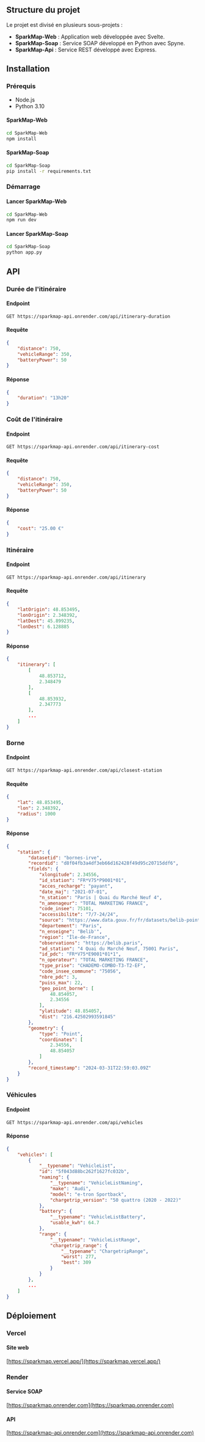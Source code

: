 ## Structure du projet

Le projet est divisé en plusieurs sous-projets :

- **SparkMap-Web** : Application web développée avec Svelte.
- **SparkMap-Soap** : Service SOAP développé en Python avec Spyne.
- **SparkMap-Api** : Service REST développé avec Express.

## Installation

### Prérequis
- Node.js
- Python 3.10

#### SparkMap-Web
```sh
cd SparkMap-Web
npm install
```

#### SparkMap-Soap
```sh
cd SparkMap-Soap
pip install -r requirements.txt
```

### Démarrage

#### Lancer SparkMap-Web
```sh
cd SparkMap-Web
npm run dev
```

#### Lancer SparkMap-Soap
```sh
cd SparkMap-Soap
python app.py
```

## API

### Durée de l'itinéraire

#### Endpoint
`GET https://sparkmap-api.onrender.com/api/itinerary-duration`

#### Requête
```json
{
    "distance": 750,
    "vehicleRange": 350,
    "batteryPower": 50 
}
```

#### Réponse
```json
{
    "duration": "13h20"
}
```

### Coût de l'itinéraire

#### Endpoint
`GET https://sparkmap-api.onrender.com/api/itinerary-cost`

#### Requête
```json
{
    "distance": 750,
    "vehicleRange": 350,
    "batteryPower": 50 
}
```

#### Réponse
```json
{
    "cost": "25.00 €"
}
```

### Itinéraire

#### Endpoint
`GET https://sparkmap-api.onrender.com/api/itinerary`

#### Requête
```json
{
	"latOrigin": 48.853495,
	"lonOrigin": 2.348392,
	"latDest": 45.899235,
	"lonDest": 6.128885
}
```

#### Réponse
```json
{
	"itinerary": [
		[
			48.853712,
			2.348479
		],
		[
			48.853932,
			2.347773
		],
        ...
    ]
}
```

### Borne

#### Endpoint
`GET https://sparkmap-api.onrender.com/api/closest-station`

#### Requête
```json
{
	"lat": 48.853495,
	"lon": 2.348392,
	"radius": 1000
}
```

#### Réponse
```json
{
	"station": {
		"datasetid": "bornes-irve",
		"recordid": "d8f04fb3a4df3eb66d162428f49d95c20715ddf6",
		"fields": {
			"xlongitude": 2.34556,
			"id_station": "FR*V75*P9001*01",
			"acces_recharge": "payant",
			"date_maj": "2021-07-01",
			"n_station": "Paris | Quai du Marché Neuf 4",
			"n_amenageur": "TOTAL MARKETING FRANCE",
			"code_insee": 75101,
			"accessibilite": "7/7-24/24",
			"source": "https://www.data.gouv.fr/fr/datasets/belib-points-de-recharge-pour-vehicules-electriques-donnees-statiques/#resource-d7326edf-9943-4c41-803a-739008e08434",
			"departement": "Paris",
			"n_enseigne": "Belib'",
			"region": "Île-de-France",
			"observations": "https://belib.paris",
			"ad_station": "4 Quai du Marché Neuf, 75001 Paris",
			"id_pdc": "FR*V75*E9001*01*1",
			"n_operateur": "TOTAL MARKETING FRANCE",
			"type_prise": "CHADEMO-COMBO-T3-T2-EF",
			"code_insee_commune": "75056",
			"nbre_pdc": 3,
			"puiss_max": 22,
			"geo_point_borne": [
				48.854057,
				2.34556
			],
			"ylatitude": 48.854057,
			"dist": "216.42502993591845"
		},
		"geometry": {
			"type": "Point",
			"coordinates": [
				2.34556,
				48.854057
			]
		},
		"record_timestamp": "2024-03-31T22:59:03.09Z"
	}
}
```

### Véhicules

#### Endpoint
`GET https://sparkmap-api.onrender.com/api/vehicles`

#### Réponse
```json
{
	"vehicles": [
		{
			"__typename": "VehicleList",
			"id": "5f043d88bc262f1627fc032b",
			"naming": {
				"__typename": "VehicleListNaming",
				"make": "Audi",
				"model": "e-tron Sportback",
				"chargetrip_version": "50 quattro (2020 - 2022)"
			},
			"battery": {
				"__typename": "VehicleListBattery",
				"usable_kwh": 64.7
			},
			"range": {
				"__typename": "VehicleListRange",
				"chargetrip_range": {
					"__typename": "ChargetripRange",
					"worst": 277,
					"best": 309
				}
			}
		},
        ...
    ]
}
```

## Déploiement

### Vercel

#### Site web

[https://sparkmap.vercel.app/](https://sparkmap.vercel.app/)

### Render

#### Service SOAP

[https://sparkmap.onrender.com](https://sparkmap.onrender.com)

#### API

[https://sparkmap-api.onrender.com](https://sparkmap-api.onrender.com)
```